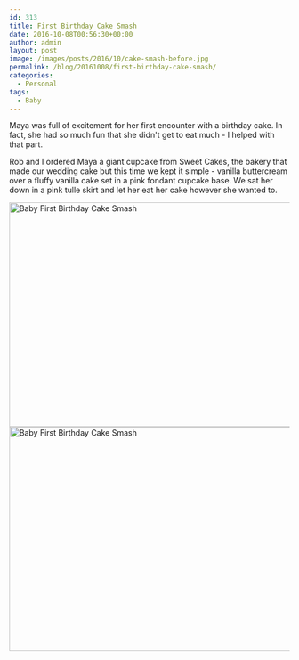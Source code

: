 ```yaml
---
id: 313
title: First Birthday Cake Smash
date: 2016-10-08T00:56:30+00:00
author: admin
layout: post
image: /images/posts/2016/10/cake-smash-before.jpg
permalink: /blog/20161008/first-birthday-cake-smash/
categories:
  - Personal
tags:
  - Baby
---
```


Maya was full of excitement for her first encounter with a birthday cake. In fact, she had so much fun that she didn't get to eat much - I helped with that part.

Rob and I ordered Maya a giant cupcake from Sweet Cakes, the bakery that made our wedding cake but this time we kept it simple - vanilla buttercream over a fluffy vanilla cake set in a pink fondant cupcake base. We sat her down in a pink tulle skirt and let her eat her cake however she wanted to.

<img class="" title="Baby First Birthday Cake Smash" src="{{ site.url | prepend: site.baseurl }}/images/posts/2016/10/cake-smash-before.jpg" alt="Baby First Birthday Cake Smash" width="600" height="403" />

<img class="" title="Baby First Birthday Cake Smash" src="{{ site.url | prepend: site.baseurl }}/images/posts/2016/10/cake-smash-after.jpg" alt="Baby First Birthday Cake Smash" width="600" height="403" />
